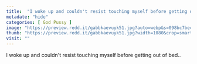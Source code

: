 ```yaml
---
title:  "I woke up and couldn't resist touching myself before getting out of bed.."
metadate: "hide"
categories: [ God Pussy ]
image: "https://preview.redd.it/gabbkaevuyk51.jpg?auto=webp&s=098bc7bec0b22c287f0f79e2690762b74f858f4d"
thumb: "https://preview.redd.it/gabbkaevuyk51.jpg?width=1080&crop=smart&auto=webp&s=b89c5ccb740c979f56b82bf8c9f3bcae2c344035"
visit: ""
---
```

I woke up and couldn't resist touching myself before getting out of bed..
